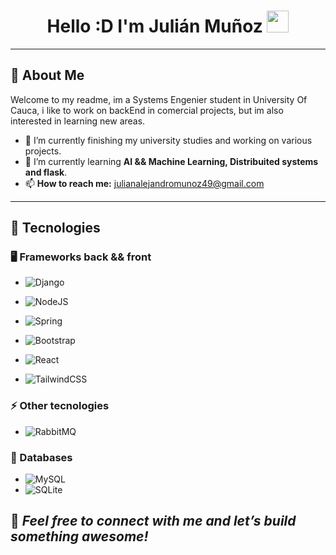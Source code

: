 <div align="center">
    <h1><b>Hello :D I'm Julián Muñoz</b> <img src="https://media.giphy.com/media/hvRJCLFzcasrR4ia7z/giphy.gif" width="35"></h1>
</div>

---

## 🌟 About Me  
Welcome to my readme, im a Systems Engenier student in University Of Cauca, i like to work on backEnd in comercial projects, but im also interested in learning new areas.
- 🔭 I’m currently finishing my university studies and working on various projects.  
- 🌱 I’m currently learning **AI && Machine Learning, Distribuited systems and flask**.   
- 📫 **How to reach me:** julianalejandromunoz49@gmail.com 

---
## 🔧 Tecnologies
### 🖥️ Frameworks back && front
- ![Django](https://img.shields.io/badge/django-%23092E20.svg?style=for-the-badge&logo=django&logoColor=white)
- ![NodeJS](https://img.shields.io/badge/node.js-6DA55F?style=for-the-badge&logo=node.js&logoColor=white)
- ![Spring](https://img.shields.io/badge/spring-%236DB33F.svg?style=for-the-badge&logo=spring&logoColor=white)
  
- ![Bootstrap](https://img.shields.io/badge/bootstrap-%238511FA.svg?style=for-the-badge&logo=bootstrap&logoColor=white)
- ![React](https://img.shields.io/badge/react-%2320232a.svg?style=for-the-badge&logo=react&logoColor=%2361DAFB)
- ![TailwindCSS](https://img.shields.io/badge/tailwindcss-%2338B2AC.svg?style=for-the-badge&logo=tailwind-css&logoColor=white)

### ⚡ Other tecnologies
- ![RabbitMQ](https://img.shields.io/badge/Rabbitmq-FF6600?style=for-the-badge&logo=rabbitmq&logoColor=white)

### 💾 Databases
- ![MySQL](https://img.shields.io/badge/mysql-4479A1.svg?style=for-the-badge&logo=mysql&logoColor=white)
- ![SQLite](https://img.shields.io/badge/sqlite-%2307405e.svg?style=for-the-badge&logo=sqlite&logoColor=white)
## 🚀 *Feel free to connect with me and let’s build something awesome!*  
